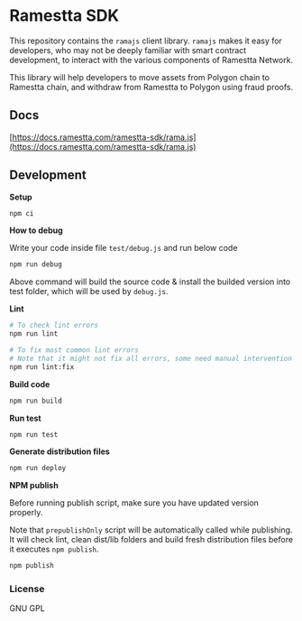 # Ramestta SDK


This repository contains the `ramajs` client library. `ramajs` makes it easy for developers, who may not be deeply familiar with smart contract development, to interact with the various components of Ramestta Network.

This library will help developers to move assets from Polygon chain to Ramestta chain, and withdraw from Ramestta to Polygon using fraud proofs.

## Docs

[https://docs.ramestta.com/ramestta-sdk/rama.js](https://docs.ramestta.com/ramestta-sdk/rama.js)

## Development

**Setup**

```bash
npm ci
```

**How to debug**

Write your code inside file `test/debug.js` and run below code

```bash
npm run debug
```

Above command will build the source code & install the builded version into test folder, which will be used by `debug.js`.

**Lint**

```bash
# To check lint errors
npm run lint

# To fix most common lint errors
# Note that it might not fix all errors, some need manual intervention
npm run lint:fix
```

**Build code**

```bash
npm run build
```

**Run test**

```bash
npm run test
```

**Generate distribution files**

```bash
npm run deploy
```

**NPM publish**

Before running publish script, make sure you have updated version properly.

Note that `prepublishOnly` script will be automatically called while publishing. It will check lint, clean dist/lib folders and build fresh distribution files before it executes `npm publish`.

```bash
npm publish
```

### License

GNU GPL
